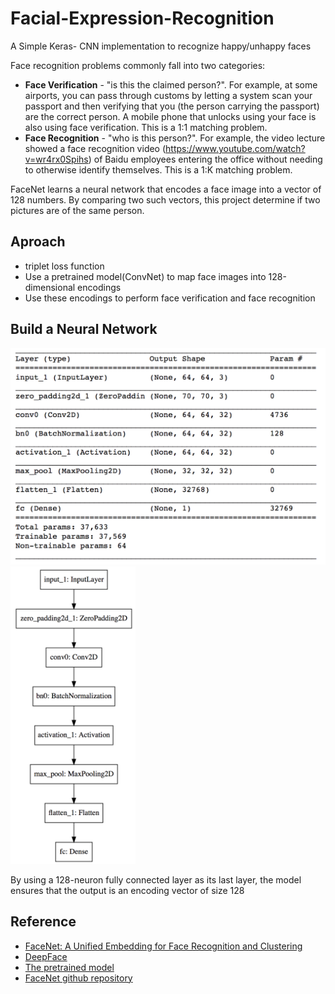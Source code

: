 # Facial-Expression-Recognition
A Simple Keras- CNN implementation to recognize happy/unhappy faces

Face recognition problems commonly fall into two categories: 

- **Face Verification** - "is this the claimed person?". For example, at some airports, you can pass through customs by letting a system scan your passport and then verifying that you (the person carrying the passport) are the correct person. A mobile phone that unlocks using your face is also using face verification. This is a 1:1 matching problem. 
- **Face Recognition** - "who is this person?". For example, the video lecture showed a face recognition video (https://www.youtube.com/watch?v=wr4rx0Spihs) of Baidu employees entering the office without needing to otherwise identify themselves. This is a 1:K matching problem. 

FaceNet learns a neural network that encodes a face image into a vector of 128 numbers. By comparing two such vectors, this project determine if two pictures are of the same person.
    
## Aproach
- triplet loss function
- Use a pretrained model(ConvNet) to map face images into 128-dimensional encodings
- Use these encodings to perform face verification and face recognition

## Build a Neural Network
<img src ="./images/network.png" width=600/> <img src ="./images/model.png" width ="200"/>

By using a 128-neuron fully connected layer as its last layer, the model ensures that the output is an encoding vector of size 128



## Reference
- [FaceNet: A Unified Embedding for Face Recognition and Clustering](https://arxiv.org/pdf/1503.03832.pdf)
- [DeepFace](https://arxiv.org/pdf/1804.06655.pdf) 
- [The pretrained model](https://github.com/iwantooxxoox/Keras-OpenFace)
- [FaceNet github repository](https://github.com/davidsandberg/facenet)
